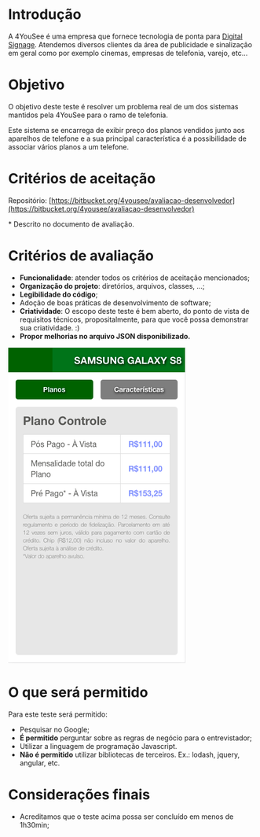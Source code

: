 
# Introdução

A 4YouSee é uma empresa que fornece tecnologia de ponta para [Digital Signage](https://www.4yousee.com.br/digital-signage/). Atendemos diversos clientes da área de publicidade e sinalização em geral como por exemplo cinemas, empresas de telefonia, varejo, etc…


# Objetivo

O objetivo deste teste é resolver um problema real de um dos sistemas mantidos pela 4YouSee para o ramo de telefonia.

Este sistema se encarrega de exibir preço dos planos vendidos junto aos aparelhos de telefone e a sua principal característica é a possibilidade de associar vários planos a um telefone.


# Critérios de aceitação

Repositório: [https://bitbucket.org/4yousee/avaliacao-desenvolvedor](https://bitbucket.org/4yousee/avaliacao-desenvolvedor)

\* Descrito no documento de avaliação. 

# Critérios de avaliação



*   **Funcionalidade**: atender todos os critérios de aceitação mencionados;
*   **Organização do projeto**: diretórios, arquivos, classes, ...;
*   **Legibilidade do código**;
*   Adoção de boas práticas de desenvolvimento de software;
*   **Criatividade**: O escopo deste teste é bem aberto, do ponto de vista de requisitos técnicos, propositalmente, para que você possa demonstrar sua criatividade. :)
*   **Propor melhorias  no arquivo JSON disponibilizado.**


![imagem](img.png "imagem")



# O que será permitido

Para este teste será permitido:



*   Pesquisar no Google;
*   **É permitido** perguntar sobre as regras de negócio para o entrevistador;
*   Utilizar a linguagem de programação Javascript.
*   **Não é permitido** utilizar bibliotecas de terceiros. Ex.: lodash, jquery, angular, etc.


# Considerações finais



*   Acreditamos que o teste acima possa ser concluído em menos de 1h30min;